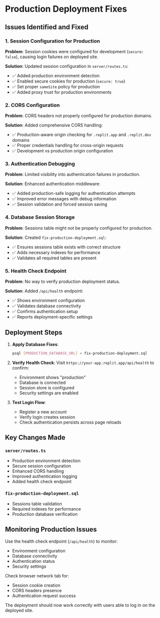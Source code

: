 # Production Deployment Fixes

## Issues Identified and Fixed

### 1. Session Configuration for Production
**Problem**: Session cookies were configured for development (`secure: false`), causing login failures on deployed site.

**Solution**: Updated session configuration in `server/routes.ts`:
- ✅ Added production environment detection
- ✅ Enabled secure cookies for production (`secure: true`)
- ✅ Set proper `sameSite` policy for production
- ✅ Added proxy trust for production environments

### 2. CORS Configuration
**Problem**: CORS headers not properly configured for production domains.

**Solution**: Added comprehensive CORS handling:
- ✅ Production-aware origin checking for `.replit.app` and `.replit.dev` domains
- ✅ Proper credentials handling for cross-origin requests
- ✅ Development vs production origin configuration

### 3. Authentication Debugging
**Problem**: Limited visibility into authentication failures in production.

**Solution**: Enhanced authentication middleware:
- ✅ Added production-safe logging for authentication attempts
- ✅ Improved error messages with debug information
- ✅ Session validation and forced session saving

### 4. Database Session Storage
**Problem**: Sessions table might not be properly configured for production.

**Solution**: Created `fix-production-deployment.sql`:
- ✅ Ensures sessions table exists with correct structure
- ✅ Adds necessary indexes for performance
- ✅ Validates all required tables are present

### 5. Health Check Endpoint
**Problem**: No way to verify production deployment status.

**Solution**: Added `/api/health` endpoint:
- ✅ Shows environment configuration
- ✅ Validates database connectivity
- ✅ Confirms authentication setup
- ✅ Reports deployment-specific settings

## Deployment Steps

1. **Apply Database Fixes**:
   ```bash
   psql [PRODUCTION_DATABASE_URL] < fix-production-deployment.sql
   ```

2. **Verify Health Check**:
   Visit `https://your-app.replit.app/api/health` to confirm:
   - Environment shows "production"
   - Database is connected
   - Session store is configured
   - Security settings are enabled

3. **Test Login Flow**:
   - Register a new account
   - Verify login creates session
   - Check authentication persists across page reloads

## Key Changes Made

### `server/routes.ts`
- Production environment detection
- Secure session configuration
- Enhanced CORS handling
- Improved authentication logging
- Added health check endpoint

### `fix-production-deployment.sql`
- Sessions table validation
- Required indexes for performance
- Production database verification

## Monitoring Production Issues

Use the health check endpoint (`/api/health`) to monitor:
- Environment configuration
- Database connectivity
- Authentication status
- Security settings

Check browser network tab for:
- Session cookie creation
- CORS headers presence
- Authentication request success

The deployment should now work correctly with users able to log in on the deployed site.